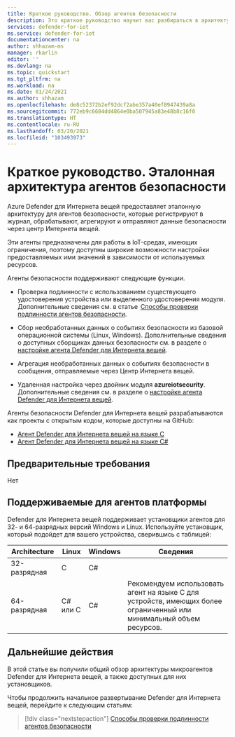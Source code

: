 ```yaml
---
title: Краткое руководство. Обзор агентов безопасности
description: Это краткое руководство научит вас разбираться в архитектуре агентов безопасности, которые используются в службе "Azure Defender для Интернета вещей".
services: defender-for-iot
ms.service: defender-for-iot
documentationcenter: na
author: shhazam-ms
manager: rkarlin
editor: ''
ms.devlang: na
ms.topic: quickstart
ms.tgt_pltfrm: na
ms.workload: na
ms.date: 01/24/2021
ms.author: shhazam
ms.openlocfilehash: de8c52372b2ef92dcf2abe357a40ef8947439a8a
ms.sourcegitcommit: 772eb9c6684dd4864e0ba507945a83e48b8c16f0
ms.translationtype: HT
ms.contentlocale: ru-RU
ms.lasthandoff: 03/20/2021
ms.locfileid: "103493973"
---
```

# <a name="quickstart-security-agent-reference-architecture"></a>Краткое руководство. Эталонная архитектура агентов безопасности

Azure Defender для Интернета вещей предоставляет эталонную архитектуру для агентов безопасности, которые регистрируют в журнал, обрабатывают, агрегируют и отправляют данные безопасности через центр Интернета вещей.

Эти агенты предназначены для работы в IoT-средах, имеющих ограничения, поэтому доступны широкие возможности настройки предоставляемых ими значений в зависимости от используемых ресурсов.

Агенты безопасности поддерживают следующие функции.

- Проверка подлинности с использованием существующего удостоверения устройства или выделенного удостоверения модуля. Дополнительные сведения см. в статье  [Способы проверки подлинности агентов безопасности](concept-security-agent-authentication-methods.md).

- Сбор необработанных данных о событиях безопасности из базовой операционной системы (Linux, Windows). Дополнительные сведения о доступных сборщиках данных безопасности см. в разделе о [настройке агента Defender для Интернета вещей](how-to-agent-configuration.md).

- Агрегация необработанных данных о событиях безопасности в сообщения, отправляемые через Центр Интернета вещей.

- Удаленная настройка через двойник модуля **azureiotsecurity**. Дополнительные сведения см. в разделе о [настройке агента Defender для Интернета вещей](how-to-agent-configuration.md).

Агенты безопасности Defender для Интернета вещей разрабатываются как проекты с открытым кодом, которые доступны на GitHub:

- [Агент Defender для Интернета вещей на языке C](https://github.com/Azure/Azure-IoT-Security-Agent-C)
- [Агент Defender для Интернета вещей на языке C#](https://github.com/Azure/Azure-IoT-Security-Agent-CS)

## <a name="prerequisites"></a>Предварительные требования

Нет

## <a name="agent-supported-platforms"></a>Поддерживаемые для агентов платформы

Defender для Интернета вещей поддерживает установщики агентов для 32- и 64-разрядных версий Windows и Linux. Используйте установщик, который подойдет для вашего устройства, сверившись с таблицей:

| Architecture | Linux | Windows | Сведения |
|--|--|--|--|
| 32-разрядная | C | C# |  |
| 64-разрядная | C# или C | C# | Рекомендуем использовать агент на языке C для устройств, имеющих более ограниченный или минимальный объем ресурсов. |


## <a name="next-steps"></a>Дальнейшие действия

В этой статье вы получили общий обзор архитектуры микроагентов Defender для Интернета вещей, а также доступных для них установщиков.

Чтобы продолжить начальное развертывание Defender для Интернета вещей, перейдите к следующим статьям:

> [!div class="nextstepaction"]
> [Способы проверки подлинности агентов безопасности](concept-security-agent-authentication-methods.md)
